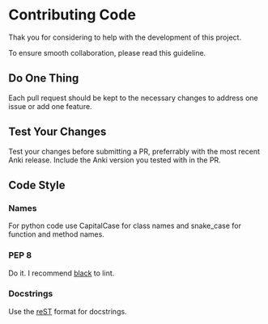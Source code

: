# Contributing Code
Thak you for considering to help with the development of this project.

To ensure smooth collaboration, please read this guideline.

## Do One Thing
Each pull request should be kept to the necessary changes to address one issue or add one feature.

## Test Your Changes
Test your changes before submitting a PR, preferrably with the most recent Anki release.
Include the Anki version you tested with in the PR.

## Code Style
### Names
For python code use CapitalCase for class names and snake_case for function and method names.

### PEP 8
Do it. I recommend [black](https://black.readthedocs.io/en/stable/index.html) to lint.

### Docstrings
Use the [reST](https://www.sphinx-doc.org/en/master/usage/restructuredtext/basics.html#field-lists) format for docstrings.

